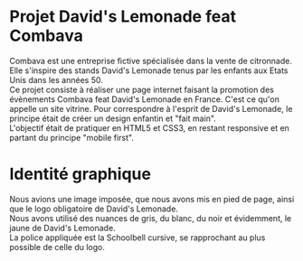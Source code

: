 # Projet David's Lemonade feat Combava
 
Combava est une entreprise fictive spécialisée dans la vente de citronnade. Elle s'inspire des stands David's Lemonade tenus par les enfants aux Etats Unis dans les années 50.  
Ce projet consiste à réaliser une page internet faisant la promotion des évènements Combava feat David's Lemonade en France. C'est ce qu'on appelle un site vitrine.
Pour correspondre à l'esprit de David's Lemonade, le principe était de créer un design enfantin et "fait main".  
L'objectif était de pratiquer en HTML5 et CSS3, en restant responsive et en partant du principe "mobile first".
  
# Identité graphique

Nous avions une image imposée, que nous avons mis en pied de page, ainsi que le logo obligatoire de David's Lemonade.  
Nous avons utilisé des nuances de gris, du blanc, du noir et évidemment, le jaune de David's Lemonade.  
La police appliquée est la Schoolbell cursive, se rapprochant au plus possible de celle du logo.
